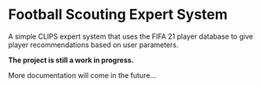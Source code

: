 # Football Scouting Expert System
A simple CLIPS expert system that uses the FIFA 21 player database to give player recommendations based on user parameters.

**The project is still a work in progress.**

More documentation will come in the future...
